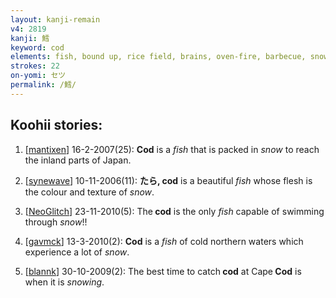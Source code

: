 ```yaml
---
layout: kanji-remain
v4: 2819
kanji: 鱈
keyword: cod
elements: fish, bound up, rice field, brains, oven-fire, barbecue, snow, rain, weather, broom
strokes: 22
on-yomi: セツ
permalink: /鱈/
---
```


## Koohii stories: 

1) [<a href="http://kanji.koohii.com/profile/mantixen">mantixen</a>] 16-2-2007(25): <strong>Cod</strong> is a <em>fish</em> that is packed in <em>snow</em> to reach the inland parts of Japan.

2) [<a href="http://kanji.koohii.com/profile/synewave">synewave</a>] 10-11-2006(11): <strong>たら,<strong> cod</strong></strong> is a beautiful <em>fish</em> whose flesh is the colour and texture of <em>snow</em>.

3) [<a href="http://kanji.koohii.com/profile/NeoGlitch">NeoGlitch</a>] 23-11-2010(5): The<strong> cod</strong> is the only <em>fish</em> capable of swimming through <em>snow</em>!!

4) [<a href="http://kanji.koohii.com/profile/gavmck">gavmck</a>] 13-3-2010(2): <strong>Cod</strong> is a <em>fish</em> of cold northern waters which experience a lot of <em>snow</em>.

5) [<a href="http://kanji.koohii.com/profile/blannk">blannk</a>] 30-10-2009(2): The best time to catch<strong> cod</strong> at Cape<strong> Cod</strong> is when it is <em>snowing</em>.


